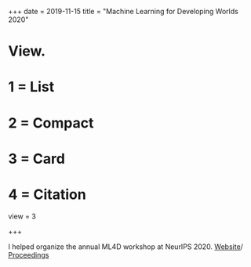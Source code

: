 +++
date = 2019-11-15
title = "Machine Learning for Developing Worlds 2020"

# View.
#   1 = List
#   2 = Compact
#   3 = Card
#   4 = Citation
view = 3

+++

I helped organize the annual ML4D workshop at NeurIPS 2020. 
[Website](https://sites.google.com/view/ml4d/)/ [Proceedings](https://arxiv.org/abs/2101.04347)